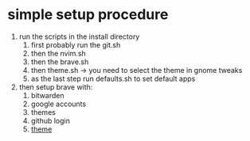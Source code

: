 # simple setup procedure
 
1. run the scripts in the install directory
	1. first probably run the git.sh
	2. then the nvim.sh
	3. then the brave.sh
	4. then theme.sh -> you need to select the theme in gnome tweaks
	5. as the last step run defaults.sh to set default apps
2. then setup brave with:
	1. bitwarden
	2. google accounts
	3. themes
	4. github login
	5. [theme](https://www.howtogeek.com/798929/brave-forced-dark-mode/)
